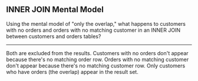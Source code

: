 ## INNER JOIN Mental Model

Using the mental model of "only the overlap," what happens to customers with no orders and orders with no matching customer in an INNER JOIN between customers and orders tables?

---

Both are excluded from the results. Customers with no orders don't appear because there's no matching order row. Orders with no matching customer don't appear because there's no matching customer row. Only customers who have orders (the overlap) appear in the result set.


